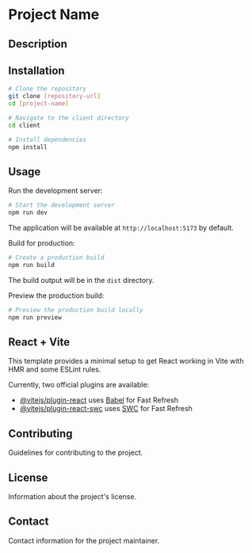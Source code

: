 # Project Name

## Description

## Installation
```bash
# Clone the repository
git clone [repository-url]
cd [project-name]

# Navigate to the client directory
cd client

# Install dependencies
npm install
```

## Usage
Run the development server:
```bash
# Start the development server
npm run dev
```
The application will be available at `http://localhost:5173` by default.

Build for production:
```bash
# Create a production build
npm run build
```
The build output will be in the `dist` directory.

Preview the production build:
```bash
# Preview the production build locally
npm run preview
```

## React + Vite

This template provides a minimal setup to get React working in Vite with HMR and some ESLint rules.

Currently, two official plugins are available:

- [@vitejs/plugin-react](https://github.com/vitejs/vite-plugin-react/blob/main/packages/plugin-react/README.md) uses [Babel](https://babeljs.io/) for Fast Refresh
- [@vitejs/plugin-react-swc](https://github.com/vitejs/vite-plugin-react-swc) uses [SWC](https://swc.rs/) for Fast Refresh

## Contributing
Guidelines for contributing to the project.

## License
Information about the project's license.

## Contact
Contact information for the project maintainer.